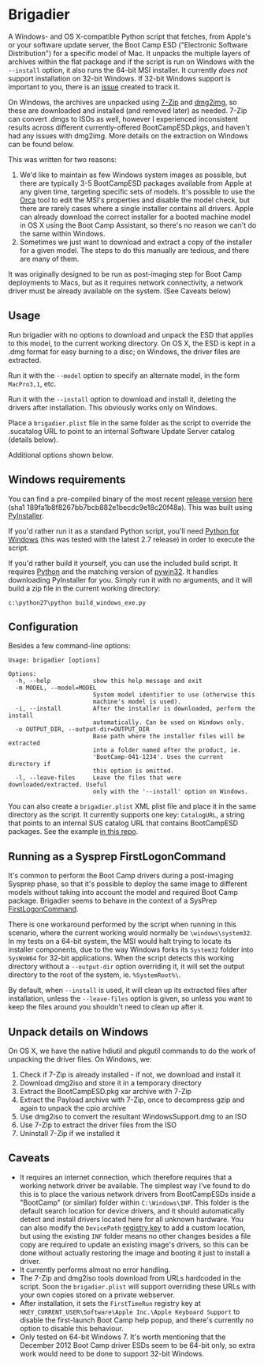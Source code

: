 # Brigadier

A Windows- and OS X-compatible Python script that fetches, from Apple's or your software update server, the Boot Camp ESD ("Electronic Software Distribution") for a specific model of Mac. It unpacks the multiple layers of archives within the flat package and if the script is run on Windows with the `--install` option, it also runs the 64-bit MSI installer. It currently _does not_ support installation on 32-bit Windows. If 32-bit Windows support is important to you, there is an [issue](https://github.com/timsutton/brigadier/issues/2) created to track it.

On Windows, the archives are unpacked using [7-Zip](http://www.7-zip.org) and [dmg2img](http://vu1tur.eu.org/tools), so these are downloaded and installed (and removed later) as needed. 7-Zip can convert .dmgs to ISOs as well, however I experienced inconsistent results across different currently-offered BootCampESD.pkgs, and haven't had any issues with dmg2img. More details on the extraction on Windows can be found below.

This was written for two reasons:

1. We'd like to maintain as few Windows system images as possible, but there are typically 3-5 BootCampESD packages available from Apple at any given time, targeting specific sets of models. It's possible to use the [Orca](http://support.microsoft.com/kb/255905) tool to edit the MSI's properties and disable the model check, but there are rarely cases where a single installer contains all drivers. Apple can already download the correct installer for a booted machine model in OS X using the Boot Camp Assistant, so there's no reason we can't do the same within Windows.
2. Sometimes we just want to download and extract a copy of the installer for a given model. The steps to do this manually are tedious, and there are many of them.

It was originally designed to be run as post-imaging step for Boot Camp deployments to Macs, but as it requires network connectivity, a network driver must be already available on the system. (See Caveats below)

## Usage

Run brigadier with no options to download and unpack the ESD that applies to this model, to the current working directory. On OS X, the ESD is kept in a .dmg format for easy burning to a disc; on Windows, the driver files are extracted.

Run it with the `--model` option to specify an alternate model, in the form `MacPro3,1`, etc.

Run it with the `--install` option to download and install it, deleting the drivers after installation. This obviously works only on Windows.

Place a `brigadier.plist` file in the same folder as the script to override the .sucatalog URL to point to an internal Software Update Server catalog (details below).

Additional options shown below.

## Windows requirements

You can find a pre-compiled binary of the most recent [release version](https://github.com/timsutton/brigadier/blob/master/VERSION) [here](https://dl.dropbox.com/u/429559/brigadier.zip) (sha1 189fa1b8f8267bb7bcb882e1becdc9e18c20f48a). This was built using [PyInstaller](http://www.pyinstaller.org).

If you'd rather run it as a standard Python script, you'll need [Python for Windows](http://www.python.org/download/releases) (this was tested with the latest 2.7 release) in order to execute the script.

If you'd rather build it yourself, you can use the included build script. It requires [Python](http://www.python.org/download/releases) and the matching version of [pywin32](http://sourceforge.net/projects/pywin32/files). It handles downloading PyInstaller for you. Simply run it with no arguments, and it will build a zip file in the current working directory:

`c:\python27\python build_windows_exe.py`



## Configuration

Besides a few command-line options:

<pre><code>Usage: brigadier [options]

Options:
  -h, --help            show this help message and exit
  -m MODEL, --model=MODEL
                        System model identifier to use (otherwise this
                        machine's model is used).
  -i, --install         After the installer is downloaded, perform the install
                        automatically. Can be used on Windows only.
  -o OUTPUT_DIR, --output-dir=OUTPUT_DIR
                        Base path where the installer files will be extracted
                        into a folder named after the product, ie.
                        'BootCamp-041-1234'. Uses the current directory if
                        this option is omitted.
  -l, --leave-files     Leave the files that were downloaded/extracted. Useful
                        only with the '--install' option on Windows.</code></pre>

You can also create a `brigadier.plist` XML plist file and place it in the same directory as the script. It currently supports one key: `CatalogURL`, a string that points to an internal SUS catalog URL that contains BootCampESD packages. See the example [in this repo](https://github.com/timsutton/brigadier/blob/master/plist-example/brigadier.plist).

## Running as a Sysprep FirstLogonCommand

It's common to perform the Boot Camp drivers during a post-imaging Sysprep phase, so that it's possible to deploy the same image to different models without taking into account the model and required Boot Camp package. Brigadier seems to behave in the context of a SysPrep <a href="http://technet.microsoft.com/en-us/library/cc722150(v=ws.10).aspx">FirstLogonCommand</a>.

There is one workaround performed by the script when running in this scenario, where the current working would normally be `\windows\system32`. In my tests on a 64-bit system, the MSI would halt trying to locate its installer components, due to the way Windows forks its `System32` folder into `SysWoW64` for 32-bit applications. When the script detects this working directory without a `--output-dir` option overriding it, it will set the output directory to the root of the system, ie. `%SystemRoot%\`.

By default, when `--install` is used, it will clean up its extracted files after installation, unless the `--leave-files` option is given, so unless you want to keep the files around you shouldn't need to clean up after it.

## Unpack details on Windows

On OS X, we have the native hdiutil and pkgutil commands to do the work of unpacking the driver files. On Windows, we:

1. Check if 7-Zip is already installed - if not, we download and install it
2. Download dmg2iso and store it in a temporary directory
2. Extract the BootCampESD.pkg xar archive with 7-Zip
3. Extract the Payload archive with 7-Zip, once to decompress gzip and again to unpack the cpio archive
4. Use dmg2iso to convert the resultant WindowsSupport.dmg to an ISO
5. Use 7-Zip to extract the driver files from the ISO
6. Uninstall 7-Zip if we installed it

## Caveats

* It requires an internet connection, which therefore requires that a working network driver be available. The simplest way I've found to do this is to place the various network drivers from BootCampESDs inside a "BootCamp" (or similar) folder within `C:\Windows\INF`. This folder is the default search location for device drivers, and it should automatically detect and install drivers located here for all unknown hardware. You can also modify the `DevicePath` <a href="http://technet.microsoft.com/en-us/library/cc731664(v=ws.10).aspx">registry key</a> to add a custom location, but using the existing `INF` folder means no other changes besides a file copy are required to update an existing image's drivers, so this can be done without actually restoring the image and booting it just to install a driver.
* It currently performs almost no error handling.
* The 7-Zip and dmg2iso tools download from URLs hardcoded in the script. Soon the `brigadier.plist` will support overriding these URLs with your own copies stored on a private webserver.
* After installation, it sets the `FirstTimeRun` registry key at `HKEY_CURRENT_USER\Software\Apple Inc.\Apple Keyboard Support` to disable the first-launch Boot Camp help popup, and there's currently no option to disable this behaviour. 
* Only tested on 64-bit Windows 7. It's worth mentioning that the December 2012 Boot Camp driver ESDs seem to be 64-bit only, so extra work would need to be done to support 32-bit Windows.
